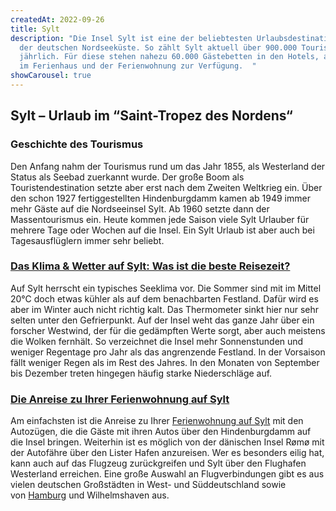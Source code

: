 ```yaml
---
createdAt: 2022-09-26
title: Sylt
description: "Die Insel Sylt ist eine der beliebtesten Urlaubsdestinationen an
  der deutschen Nordseeküste. So zählt Sylt aktuell über 900.000 Touristen
  jährlich. Für diese stehen nahezu 60.000 Gästebetten in den Hotels, aber auch
  im Ferienhaus und der Ferienwohnung zur Verfügung.  "
showCarousel: true
---
```

<!--StartFragment-->

## Sylt – Urlaub im “Saint-Tropez des Nordens“

### Geschichte des Tourismus

Den Anfang nahm der Tourismus rund um das Jahr 1855, als Westerland der Status als Seebad zuerkannt wurde. Der große Boom als Touristendestination setzte aber erst nach dem Zweiten Weltkrieg ein. Über den schon 1927 fertiggestellten Hindenburgdamm kamen ab 1949 immer mehr Gäste auf die Nordseeinsel Sylt. Ab 1960 setzte dann der Massentourismus ein. Heute kommen jede Saison viele Sylt Urlauber für mehrere Tage oder Wochen auf die Insel. Ein Sylt Urlaub ist aber auch bei Tagesausflüglern immer sehr beliebt.

### [Das Klima & Wetter auf Sylt: Was ist die beste Reisezeit?](<>)

Auf Sylt herrscht ein typisches Seeklima vor. Die Sommer sind mit im Mittel 20°C doch etwas kühler als auf dem benachbarten Festland. Dafür wird es aber im Winter auch nicht richtig kalt. Das Thermometer sinkt hier nur sehr selten unter den Gefrierpunkt. Auf der Insel weht das ganze Jahr über ein forscher Westwind, der für die gedämpften Werte sorgt, aber auch meistens die Wolken fernhält. So verzeichnet die Insel mehr Sonnenstunden und weniger Regentage pro Jahr als das angrenzende Festland. In der Vorsaison fällt weniger Regen als im Rest des Jahres. In den Monaten von September bis Dezember treten hingegen häufig starke Niederschläge auf.

### [Die Anreise zu Ihrer Ferienwohnung auf Sylt](<>)

Am einfachsten ist die Anreise zu Ihrer [Ferienwohnung auf Sylt](https://www.travanto.de/urlaubsziele/sylt/) mit den Autozügen, die die Gäste mit ihren Autos über den Hindenburgdamm auf die Insel bringen. Weiterhin ist es möglich von der dänischen Insel Rømø mit der Autofähre über den Lister Hafen anzureisen. Wer es besonders eilig hat, kann auch auf das Flugzeug zurückgreifen und Sylt über den Flughafen Westerland erreichen. Eine große Auswahl an Flugverbindungen gibt es aus vielen deutschen Großstädten in West- und Süddeutschland sowie von [Hamburg](https://www.travanto.de/urlaubsziele/hamburg/) und Wilhelmshaven aus.

<!--EndFragment-->